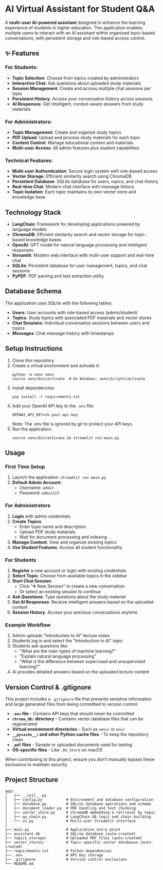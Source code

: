 # AI Virtual Assistant for Student Q&A

A **multi-user AI-powered assistant** designed to enhance the learning experience of students in higher education. This application enables multiple users to interact with an AI assistant within organized topic-based conversations, with persistent storage and role-based access control.

## ✨ Features

### For Students:
- **Topic Selection**: Choose from topics created by administrators
- **Interactive Chat**: Ask questions about uploaded study materials
- **Session Management**: Create and access multiple chat sessions per topic
- **Persistent History**: Access your conversation history across sessions
- **AI Responses**: Get intelligent, context-aware answers from study materials

### For Administrators:
- **Topic Management**: Create and organize study topics
- **PDF Upload**: Upload and process study materials for each topic
- **Content Control**: Manage educational content and materials
- **Multi-user Access**: All admin features plus student capabilities

### Technical Features:
- **Multi-user Authentication**: Secure login system with role-based access
- **Vector Storage**: Efficient similarity search using ChromaDB
- **Persistent Database**: SQLite database for users, topics, and chat history
- **Real-time Chat**: Modern chat interface with message history
- **Topic Isolation**: Each topic maintains its own vector store and knowledge base

## Technology Stack

- **LangChain**: Framework for developing applications powered by language models
- **ChromaDB**: Efficient similarity search and vector storage for topic-based knowledge bases
- **OpenAI**: GPT model for natural language processing and intelligent responses
- **Streamlit**: Modern web interface with multi-user support and real-time chat
- **SQLite**: Persistent database for user management, topics, and chat sessions
- **PyPDF**: PDF parsing and text extraction utility

## Database Schema

The application uses SQLite with the following tables:

- **Users**: User accounts with role-based access (admin/student)
- **Topics**: Study topics with associated PDF materials and vector stores
- **Chat Sessions**: Individual conversation sessions between users and topics
- **Messages**: Chat message history with timestamps

## Setup Instructions

1. Clone this repository
2. Create a virtual environment and activate it:
   ```
   python -m venv venv
   source venv/bin/activate  # On Windows: venv\Scripts\activate
   ```
3. Install dependencies:
   ```
   pip install -r requirements.txt
   ```
4. Add your OpenAI API key to the `.env` file:
   ```
   OPENAI_API_KEY=sk-your-api-key
   ```
   Note: The .env file is ignored by git to protect your API keys.
5. Run the application:
   ```
   source venv/bin/activate && streamlit run main.py
   ```

## Usage

### First Time Setup
1. Launch the application: `streamlit run main.py`
2. **Default Admin Account**:
   - Username: `admin`
   - Password: `admin123`

### For Administrators
1. **Login** with admin credentials
2. **Create Topics**:
   - Enter topic name and description
   - Upload PDF study materials
   - Wait for document processing and indexing
3. **Manage Content**: View and organize existing topics
4. **Use Student Features**: Access all student functionality

### For Students
1. **Register** a new account or login with existing credentials
2. **Select Topic**: Choose from available topics in the sidebar
3. **Start Chat Session**:
   - Click "➕ New Session" to create a new conversation
   - Or select an existing session to continue
4. **Ask Questions**: Type questions about the study material
5. **Get AI Responses**: Receive intelligent answers based on the uploaded content
6. **Session History**: Access your previous conversations anytime

### Example Workflow
1. Admin uploads "Introduction to AI" lecture notes
2. Students log in and select the "Introduction to AI" topic
3. Students ask questions like:
   - "What are the main types of machine learning?"
   - "Explain natural language processing"
   - "What is the difference between supervised and unsupervised learning?"
4. AI provides detailed answers based on the uploaded lecture content

## Version Control & .gitignore

This project includes a `.gitignore` file that prevents sensitive information and large generated files from being committed to version control:

- **`.env` file** - Contains API keys that should never be committed
- **`chroma_db/` directory** - Contains vector database files that can be regenerated
- **Virtual environment directories** - Such as `venv/` or `env/`
- **`__pycache__/` and other Python cache files** - To keep the repository clean
- **`.pdf` files** - Sample or uploaded documents used for testing
- **OS-specific files** - Like `.DS_Store` on macOS

When contributing to this project, ensure you don't manually bypass these exclusions to maintain security.

## Project Structure

```
app/
│   ├── __init__.py
│   ├── config.py           # Environment and database configuration
│   ├── database.py         # SQLite database operations and schema
│   ├── document_loader.py  # PDF handling and text chunking
│   ├── vector_store.py     # ChromaDB embedding & retrieval by topic
│   ├── qa_chain.py         # LangChain QA logic and chain building
│   └── ui.py               # Multi-user Streamlit interface
│
├── main.py                 # Application entry point
├── assistant.db            # SQLite database (auto-created)
├── topics_storage/         # Uploaded PDF files (auto-created)
├── vector_stores/          # Topic-specific vector databases (auto-created)
├── requirements.txt        # Python dependencies
├── .env                    # API key storage
├── .gitignore              # Version control exclusions
└── README.md
```